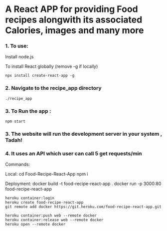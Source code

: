 # A React APP for providing Food recipes alongwith its associated Calories, images and many more

### 1. To use:
   Install node.js
   
To install React globally (remove -g if locally)
    
    npx install create-react-app -g

### 2. Navigate to the recipe_app directory
    
    ./recipe_app

### 3. To Run the app :
    
    npm start

### 3. The website will run the development server in your system , Tadah!

### 4. It uses an API which user can call 5 get requests/min 


Commands:

Local:
    cd Food-Recipe-React-App
    npm i

Deployment:
    docker build -t food-recipe-react-app .
    docker run -p 3000:80 food-recipe-react-app

    heroku container:login
    heroku create food-recipe-react-app
    git remote add docker https://git.heroku.com/food-recipe-react-app.git

    heroku container:push web --remote docker
    heroku container:release web --remote docker
    heroku open --remote docker

